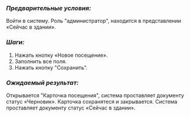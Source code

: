 ### *Предварительные условия:*
Войти в систему. Роль "администратор", находится в представлении «Сейчас в здании».

### *Шаги:*
1. Нажать кнопку «Новое посещение».
2. Заполнить все поля.
3. Нажать кнопку "Сохранить".

### *Ожидаемый результат:*
Открывается "Карточка посещения", система проставляет документу статус «Черновик». 
Карточка сохранятеся и закрывается. Система проставляет документу статус «Сейчас в здании».
